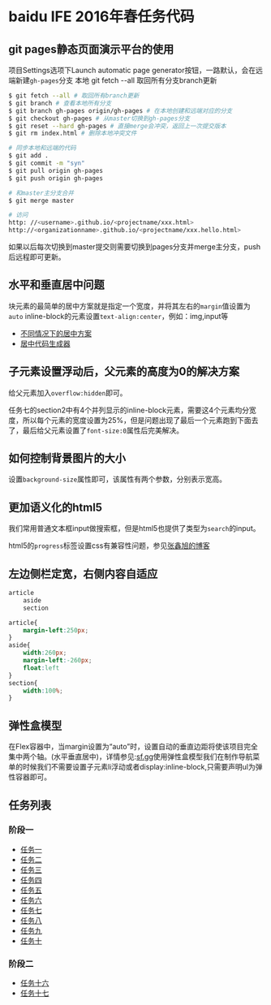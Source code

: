 # baidu IFE 2016年春任务代码

## git pages静态页面演示平台的使用

项目Settings选项下Launch automatic page generator按钮，一路默认，会在远端新建`gh-pages`分支
本地 git fetch --all 取回所有分支branch更新

```bash
$ git fetch --all # 取回所有branch更新
$ git branch # 查看本地所有分支
$ git branch gh-pages origin/gh-pages # 在本地创建和远端对应的分支
$ git checkout gh-pages # 从master切换到gh-pages分支
$ git reset --hard gh-pages # 直接merge会冲突，返回上一次提交版本
$ git rm index.html # 删除本地冲突文件

# 同步本地和远端的代码
$ git add .
$ git commit -m "syn"
$ git pull origin gh-pages
$ git push origin gh-pages

# 和master主分支合并
$ git merge master 

# 访问
http: //<username>.github.io/<projectname/xxx.html>
http://<organizationname>.github.io/<projectname/xxx.hello.html>
```

如果以后每次切换到master提交则需要切换到pages分支并merge主分支，push后远程即可更新。

## 水平和垂直居中问题

块元素的最简单的居中方案就是指定一个宽度，并将其左右的`margin`值设置为`auto`
inline-block的元素设置`text-align:center`，例如：img,input等

- [不同情况下的居中方案](https://css-tricks.com/centering-css-complete-guide/)
- [居中代码生成器](http://howtocenterincss.com/)

## 子元素设置浮动后，父元素的高度为0的解决方案

给父元素加入`overflow:hidden`即可。

任务七的section2中有4个并列显示的inline-block元素，需要这4个元素均分宽度，所以每个元素的宽度设置为25%，但是问题出现了最后一个元素跑到下面去了，最后给父元素设置了`font-size:0`属性后完美解决。

## 如何控制背景图片的大小

设置`background-size`属性即可，该属性有两个参数，分别表示宽高。

## 更加语义化的html5

我们常用普通文本框input做搜索框，但是html5也提供了类型为`search`的input。

html5的`progress`标签设置css有兼容性问题，参见[张鑫旭的博客](http://www.zhangxinxu.com/wordpress/2013/02/html5-progress-element-style-control/)

## 左边侧栏定宽，右侧内容自适应

```html
article
	aside
	section
```

```css
article{
	margin-left:250px;
}	
aside{
	width:260px;
	margin-left:-260px;
	float:left
}
section{
	width:100%;
}
```

## 弹性盒模型

在Flex容器中，当margin设置为“auto”时，设置自动的垂直边距将使该项目完全集中两个轴。(水平垂直居中)，详情参见:[sf.gg](https://segmentfault.com/a/1190000002910324)使用弹性盒模型我们在制作导航菜单的时候我们不需要设置子元素li浮动或者display:inline-block,只需要声明ul为弹性容器即可。

## 任务列表

### 阶段一

- [任务一](http://hgnc-fe.github.io/ife-spring/stage1/task_1_1.html)
- [任务二](http://hgnc-fe.github.io/ife-spring/stage1/task_1_2.html)
- [任务三](http://hgnc-fe.github.io/ife-spring/stage1/task_1_3.html)
- [任务四](http://hgnc-fe.github.io/ife-spring/stage1/task_1_4.html)
- [任务五](http://hgnc-fe.github.io/ife-spring/stage1/task_1_5.html)
- [任务六](http://hgnc-fe.github.io/ife-spring/stage1/task_1_6.html)
- [任务七](http://hgnc-fe.github.io/ife-spring/stage1/task_1_7.html)
- [任务八](http://hgnc-fe.github.io/ife-spring/stage1/task_1_8.html)
- [任务九](http://hgnc-fe.github.io/ife-spring/stage1/task_1_9.html)
- [任务十](http://hgnc-fe.github.io/ife-spring/stage1/task_1_10.html)

### 阶段二

- [任务十六](http://hgnc-fe.github.io/ife-spring/stage2/task16.html)
- [任务十七](http://hgnc-fe.github.io/ife-spring/stage2/task17.html)